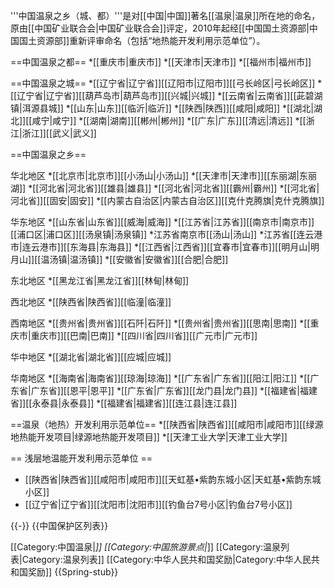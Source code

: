 '''中国温泉之乡（城、都）'''是对[[中国|中国]]著名[[温泉|温泉]]所在地的命名，原由[[中国矿业联合会|中国矿业联合会]]评定，2010年起经[[中国国土资源部|中国国土资源部]]重新评审命名（包括“地热能开发利用示范单位”）。

==中国温泉之都==
*[[重庆市|重庆市]]
*[[天津市|天津市]]
*[[福州市|福州市]]

==中国温泉之城==
*[[辽宁省|辽宁省]][[辽阳市|辽阳市]][[弓长岭区|弓长岭区]]
*[[辽宁省|辽宁省]][[葫芦岛市|葫芦岛市]][[兴城|兴城]]
*[[云南省|云南省]][[茈碧湖镇|洱源县城]]
*[[山东|山东]][[临沂|临沂]]
*[[陕西|陕西]][[咸阳|咸阳]]
*[[湖北|湖北]][[咸宁|咸宁]]
*[[湖南|湖南]][[郴州|郴州]]
*[[广东|广东]][[清远|清远]]
*[[浙江|浙江]][[武义|武义]]

==中国温泉之乡==

华北地区
*[[北京市|北京市]][[小汤山|小汤山]]
*[[天津市|天津市]][[东丽湖|东丽湖]]
*[[河北省|河北省]][[雄县|雄县]]
*[[河北省|河北省]][[霸州|霸州]]
*[[河北省|河北省]][[固安|固安]]
*[[内蒙古自治区|内蒙古自治区]][[克什克腾旗|克什克腾旗]]

华东地区
*[[山东省|山东省]][[威海|威海]]
*[[江苏省|江苏省]][[南京市|南京市]][[浦口区|浦口区]][[汤泉镇|汤泉镇]]
*江苏省南京市[[汤山|汤山]]
*江苏省[[连云港市|连云港市]][[东海县|东海县]]
*[[江西省|江西省]][[宜春市|宜春市]][[明月山|明月山]][[温汤镇|温汤镇]]
*[[安徽省|安徽省]][[合肥|合肥]]

东北地区
*[[黑龙江省|黑龙江省]][[林甸|林甸]]

西北地区
*[[陕西省|陕西省]][[临潼|临潼]]

西南地区
*[[贵州省|贵州省]][[石阡|石阡]]
*[[贵州省|贵州省]][[思南|思南]]
*[[重庆市|重庆市]][[巴南|巴南]]
*[[四川省|四川省]][[广元市|广元市]]

华中地区
*[[湖北省|湖北省]][[应城|应城]]  

华南地区
*[[海南省|海南省]][[琼海|琼海]]
*[[广东省|广东省]][[阳江|阳江]]
*[[广东省|广东省]][[恩平|恩平]]
*[[广东省|广东省]][[龙门县|龙门县]]
*[[福建省|福建省]][[永泰县|永泰县]]
*[[福建省|福建省]][[连江县|连江县]]

==温泉（地热）开发利用示范单位==
*[[陕西省|陕西省]][[咸阳市|咸阳市]][[绿源地热能开发项目|绿源地热能开发项目]]
*[[天津工业大学|天津工业大学]]

== 浅层地温能开发利用示范单位 ==
* [[陕西省|陕西省]][[咸阳市|咸阳市]][[天虹基•紫韵东城小区|天虹基•紫韵东城小区]]
* [[辽宁省|辽宁省]][[沈阳市|沈阳市]][[钓鱼台7号小区|钓鱼台7号小区]]

{{-}}
{{中国保护区列表}}

[[Category:中国温泉|*]]
[[Category:中国旅游景点|*]]
[[Category:温泉列表|Category:温泉列表]]
[[Category:中华人民共和国奖励|Category:中华人民共和国奖励]]
{{Spring-stub}}